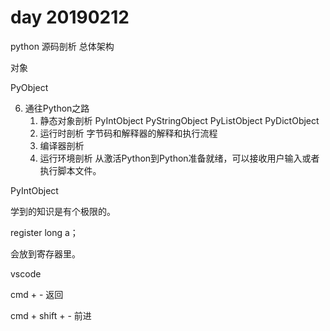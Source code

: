 # day 20190212

python 源码剖析 总体架构

对象

PyObject

6. 通往Python之路
   1. 静态对象剖析  PyIntObject PyStringObject PyListObject PyDictObject
   2. 运行时剖析 字节码和解释器的解释和执行流程
   3. 编译器剖析
   4. 运行环境剖析 从激活Python到Python准备就绪，可以接收用户输入或者执行脚本文件。

PyIntObject

学到的知识是有个极限的。

register long a；

会放到寄存器里。

vscode

cmd + - 返回

cmd + shift + - 前进


